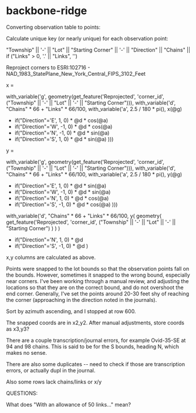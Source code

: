 # backbone-ridge

Converting observation table to points:


Calculate unique key (or nearly unique) for each observation point:

"Township" || '-' || "Lot" || "Starting Corner" || '-' || "Direction" || "Chains" || if ("Links" > 0, '.' || "Links", '')



Reproject corners to ESRI:102716 - NAD_1983_StatePlane_New_York_Central_FIPS_3102_Feet

x = 

with_variable('g', geometry(get_feature('Reprojected', 'corner_id', ("Township" || '-' || "Lot" || '-' || "Starting Corner"))),
with_variable('d', "Chains" * 66 + "Links" * 66/100,
with_variable('a', 2.5 / 180 * pi(),
x(@g)
+ if("Direction"='E', 1, 0) * @d * cos(@a)
+ if("Direction"='W', -1, 0) * @d * cos(@a)
+ if("Direction"='N', -1, 0) * @d * sin(@a)
+ if("Direction"='S', 1, 0) * @d * sin(@a)
)))



y = 

with_variable('g', geometry(get_feature('Reprojected', 'corner_id', ("Township" || '-' || "Lot" || '-' || "Starting Corner"))),
with_variable('d', "Chains" * 66 + "Links" * 66/100,
with_variable('a', 2.5 / 180 * pi(),
y(@g)
+ if("Direction"='E', 1, 0) * @d * sin(@a)
+ if("Direction"='W', -1, 0) * @d * sin(@a)
+ if("Direction"='N', 1, 0) * @d * cos(@a)
+ if("Direction"='S', -1, 0) * @d * cos(@a)
)))

with_variable('d', "Chains" * 66 + "Links" * 66/100,
y(
  geometry(
    get_feature('Reprojected', 'corner_id',
      ("Township" || '-' || "Lot" || '-' || "Starting Corner")
	)
  )
)
+ if("Direction"='N', 1, 0) * @d
+ if("Direction"='S', -1, 0) * @d
)

x,y columns are calculated as above.

Points were snapped to the lot bounds so that the observation points fall on the bounds.  However, sometimes it snapped to the wrong bound, especially near corners.  I've been working through a manual review, and adjusting the locations so that they are on the correct bound, and do not overshoot the end corner.  Generally, I've set the points around 20-30 feet shy of reaching the corner (approaching in the direction noted in the journals).

Sort by azimuth ascending, and I stopped at row 600.

The snapped coords are in x2,y2.  After manual adjustments, store coords as x3,y3?

There are a couple transcription/journal errors, for example Ovid-35-SE at 94 and 98 chains.  This is said to be for the S bounds, heading N, which makes no sense.

There are also some duplicates -- need to check if those are transcription errors, or actually dupl in the journal.

Also some rows lack chains/links or x/y


QUESTIONS:

What does "With an allowance of 50 links..." mean?

